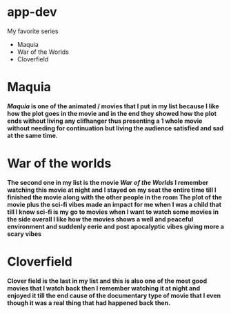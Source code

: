 # app-dev
My favorite series
- Maquia
- War of the Worlds
- Cloverfield
# Maquia
***Maquia* is one of the animated / movies that I put in my list because I like how the plot goes in the movie and 
in the end they showed how the plot ends without living any clifhanger thus presenting a 1 whole movie without needing for continuation but living the audience satisfied and sad at the same time.**
# War of the worlds 
**The second one in my list is the movie *War of the Worlds* I remember watching this movie at night and I stayed on my seat the entire time till I finished the movie along with the other people in the room
The plot of the movie plus the sci-fi vibes made an impact for me when I was a child that till I know sci-fi is my go to movies when I want to watch some movies in the side overall I like how the movies shows a well
and peaceful environment and suddenly eerie and post apocalyptic vibes giving more a scary vibes**
# Cloverfield
**Clover field is the last in my list and this is also one of the most good movies that I watch back then I remember watching it at night and enjoyed it till the end cause of the documentary type of movie that I even though it was a real thing that had happened back then.**
